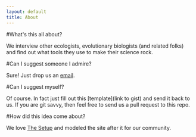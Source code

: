 ```yaml
---
layout: default
title: About
---
```


#What's this all about?

We interview other ecologists, evolutionary biologists (and related folks) and find out what tools they use to make their science rock.

#Can I suggest someone I admire?

Sure! Just drop us an [email](mailto:submit@ecotools.org).

#Can I suggest myself?

Of course. In fact just fill out this [template](link to gist) and send it back to us. If you are git savvy, then feel free to send us a pull request to this repo.

#How did this idea come about?

We love [The Setup](http://usesthis.com/about/) and modeled the site after it for our community.
